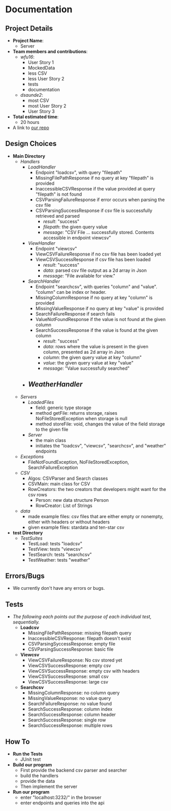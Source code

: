 # Documentation
## Project Details
- **Project Name**:
    - Server
- **Team members and contributions**:
    - *wfu16*:
        - User Story 1
        - MockedData
        - less CSV
        - less User Story 2
        - tests
        - documentation
    - *dsaunde2*:
        - most CSV
        - most User Story 2
        - User Story 3
- **Total estimated time**:
    - 20 hours
- A link to [our repo](https://github.com/julia-fu0528/Server)

## Design Choices
- **Main Directory**
    - *Handlers*
        - *LoadHandler*
            - Endpoint "loadcsv", with query "filepath"
            - MissingFilePathResponse if no query at key "filepath" is provided
            - InaccessibleCSVResponse if the value provided at query "filepath" is not found
            - CSVParsingFailureResponse if error occurs when parsing the csv file
            - CSVParsingSuccessResponse if csv file is successfully retrieved and parsed
                - *result*: "success"
                - *filepath*: the given query value
                - *message*: "CSV File ... successfully stored. Contents accessible in endpoint viewcsv"
        - *ViewHandler*
            - Endpoint "viewcsv"
            - ViewCSVFailureResponse if no csv file has been loaded yet
            - ViewCSVSuccessResponse if csv file has been loaded
                - *result*: "success"
                - *data*: parsed csv file output as a 2d array in Json
                - *message*: "File available for view."
        - *SearchHandler*
            - Endpoint "searchcsv", with queries "column" and "value". "column" can be index or header. 
            - MissingColumnResponse if no query at key "column" is provided
            - MissingValueResponse if no query at key "value" is provided
            - SearchFailureResponse if search fails
            - ValueNotFoundResponse if the value is not found at the given column
            - SearchSuccessResponse if the value is found at the given column
                - *result*: "success"
                - *data*: rows where the value is present in the given column, presented as 2d array in Json
                - *column*: the given query value at key "column"
                - *value*: the given query value at key "value"
                - *message*: "Value successfully searched"
        - *WeatherHandler*
            - 
    - *Servers*
        - *LoadedFiles*
            - field: generic type storage
            - method getFile: returns storage, raises NoFileStoredException when storage is null
            - method storeFile: void, changes the value of the field storage to the given file
        - *Server*
            - the main class
            - initiates the "loadcsv", "viewcsv", "searchcsv", and "weather" endpoints
    - *Exceptions*
        - FileNotFoundException, NoFileStoredException, SearchFailureException
    - *CSV*
        - Algos: CSVParser and Search classes
        - CSVMain: main class for CSV
        - RowCreators: the two creators that developers might want for the csv rows
            - Person: new data structure Person
            - RowCreator: List of Strings
    - *data*
        - made example files: csv files that are either empty or nonempty, either with headers or without headers
        - given example files: stardata and ten-star csv
- **test Directory**
    - *TestSuites*
        - TestLoad: tests "loadcsv"
        - TestView: tests "viewcsv"
        - TestSearch: tests "searchcsv"
        - TestWeather: tests "weather"
      
## Errors/Bugs
- We currently don't have any errors or bugs.

## Tests
- *The following each points out the purpose of each individual test, sequentially.*
    - **Loadcsv**
        - MissingFilePathResponse: missing filepath query
        - InaccessibleCSVResponse: filepath doesn't exist
        - CSVParsingSyccessResponse: empty file
        - CSVParsingSuccessResponse: basic file
    - **Viewcsv**
        - ViewCSVFailureResponse: No csv stored yet
        - ViewCSVSuccessResponse: empty csv
        - ViewCSVSuccessResponse: empty csv with headers
        - ViewCSVSuccessResponse: small csv
        - ViewCSVSuccessResponse: large csv
    - **Searchcsv**
        - MissingColumnResponse: no column query
        - MissingValueResponse: no value query
        - SearchFailureResponse: no value found
        - SearchSuccessResponse: column index
        - SearchSuccessResponse: column header
        - SearchSuccessResponse: single row
        - SearchSuccessResponse: multiple rows
## How To
- **Run the Tests**
    - JUnit test
- **Build our program**
    - First provide the backend csv parser and searcher
    - build the handlers
    - provide the data
    - Then implement the server
- **Run our program**
    - enter "localhost:3232/" in the browser
    - enter endpoints and queries into the api